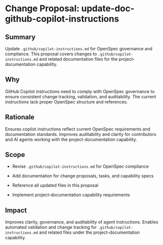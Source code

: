 # Change Proposal: update-doc-github-copilot-instructions

## Summary

Update `.github/copilot-instructions.md` for OpenSpec governance and compliance. This proposal covers changes to `.github/copilot-instructions.md` and related documentation files for the project-documentation capability.

## Why

GitHub Copilot instructions need to comply with OpenSpec governance to ensure consistent change tracking, validation, and auditability. The current instructions lack proper OpenSpec structure and references.

## Rationale

Ensures copilot instructions reflect current OpenSpec requirements and documentation standards. Improves auditability and clarity for contributors and AI agents working with the project-documentation capability.

## Scope

- Revise `.github/copilot-instructions.md` for OpenSpec compliance

- Add documentation for change proposals, tasks, and capability specs

- Reference all updated files in this proposal

- Implement project-documentation capability requirements

## Impact

Improves clarity, governance, and auditability of agent instructions. Enables automated validation and change tracking for `.github/copilot-instructions.md` and related files under the project-documentation capability.
